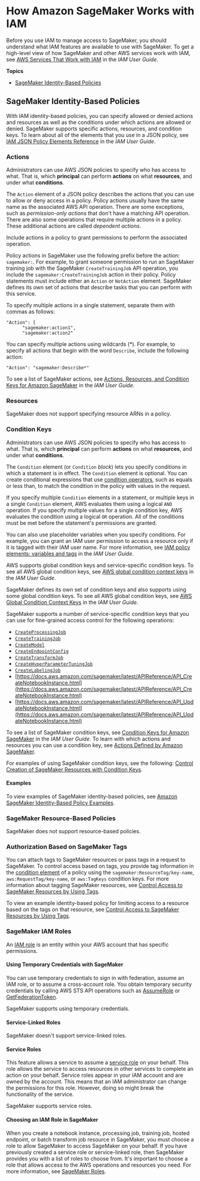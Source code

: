 # How Amazon SageMaker Works with IAM<a name="security_iam_service-with-iam"></a>

Before you use IAM to manage access to SageMaker, you should understand what IAM features are available to use with SageMaker\. To get a high\-level view of how SageMaker and other AWS services work with IAM, see [AWS Services That Work with IAM](https://docs.aws.amazon.com/IAM/latest/UserGuide/reference_aws-services-that-work-with-iam.html) in the *IAM User Guide*\.

**Topics**
+ [SageMaker Identity\-Based Policies](#security_iam_service-with-iam-id-based-policies)

## SageMaker Identity\-Based Policies<a name="security_iam_service-with-iam-id-based-policies"></a>

With IAM identity\-based policies, you can specify allowed or denied actions and resources as well as the conditions under which actions are allowed or denied\. SageMaker supports specific actions, resources, and condition keys\. To learn about all of the elements that you use in a JSON policy, see [IAM JSON Policy Elements Reference](https://docs.aws.amazon.com/IAM/latest/UserGuide/reference_policies_elements.html) in the *IAM User Guide*\.

### Actions<a name="security_iam_service-with-iam-id-based-policies-actions"></a>

Administrators can use AWS JSON policies to specify who has access to what\. That is, which **principal** can perform **actions** on what **resources**, and under what **conditions**\.

The `Action` element of a JSON policy describes the actions that you can use to allow or deny access in a policy\. Policy actions usually have the same name as the associated AWS API operation\. There are some exceptions, such as *permission\-only actions* that don't have a matching API operation\. There are also some operations that require multiple actions in a policy\. These additional actions are called *dependent actions*\.

Include actions in a policy to grant permissions to perform the associated operation\.

Policy actions in SageMaker use the following prefix before the action: `sagemaker:`\. For example, to grant someone permission to run an SageMaker training job with the SageMaker `CreateTrainingJob` API operation, you include the `sagemaker:CreateTrainingJob` action in their policy\. Policy statements must include either an `Action` or `NotAction` element\. SageMaker defines its own set of actions that describe tasks that you can perform with this service\.

To specify multiple actions in a single statement, separate them with commas as follows:

```
"Action": [
      "sagemaker:action1",
      "sagemaker:action2"
```

You can specify multiple actions using wildcards \(\*\)\. For example, to specify all actions that begin with the word `Describe`, include the following action:

```
"Action": "sagemaker:Describe*"
```



To see a list of SageMaker actions, see [Actions, Resources, and Condition Keys for Amazon SageMaker](https://docs.aws.amazon.com/IAM/latest/UserGuide/list_awskeymanagementservice.html) in the *IAM User Guide*\.

### Resources<a name="security_iam_service-with-iam-id-based-policies-resources"></a>



SageMaker does not support specifying resource ARNs in a policy\.

### Condition Keys<a name="security_iam_service-with-iam-id-based-policies-conditionkeys"></a>

Administrators can use AWS JSON policies to specify who has access to what\. That is, which **principal** can perform **actions** on what **resources**, and under what **conditions**\.

The `Condition` element \(or `Condition` *block*\) lets you specify conditions in which a statement is in effect\. The `Condition` element is optional\. You can create conditional expressions that use [condition operators](https://docs.aws.amazon.com/IAM/latest/UserGuide/reference_policies_elements_condition_operators.html), such as equals or less than, to match the condition in the policy with values in the request\. 

If you specify multiple `Condition` elements in a statement, or multiple keys in a single `Condition` element, AWS evaluates them using a logical `AND` operation\. If you specify multiple values for a single condition key, AWS evaluates the condition using a logical `OR` operation\. All of the conditions must be met before the statement's permissions are granted\.

 You can also use placeholder variables when you specify conditions\. For example, you can grant an IAM user permission to access a resource only if it is tagged with their IAM user name\. For more information, see [IAM policy elements: variables and tags](https://docs.aws.amazon.com/IAM/latest/UserGuide/reference_policies_variables.html) in the *IAM User Guide*\. 

AWS supports global condition keys and service\-specific condition keys\. To see all AWS global condition keys, see [AWS global condition context keys](https://docs.aws.amazon.com/IAM/latest/UserGuide/reference_policies_condition-keys.html) in the *IAM User Guide*\.

SageMaker defines its own set of condition keys and also supports using some global condition keys\. To see all AWS global condition keys, see [AWS Global Condition Context Keys](https://docs.aws.amazon.com/IAM/latest/UserGuide/reference_policies_condition-keys.html) in the *IAM User Guide*\.



SageMaker supports a number of service\-specific condition keys that you can use for fine\-grained access control for the following operations:
+ [ `CreateProcessingJob`](https://docs.aws.amazon.com/sagemaker/latest/APIReference/API_CreateProcessingJob.html)
+ [ `CreateTrainingJob`](https://docs.aws.amazon.com/sagemaker/latest/APIReference/API_CreateTrainingJob.html)
+ [ `CreateModel`](https://docs.aws.amazon.com/sagemaker/latest/APIReference/API_CreateModel.html)
+ [ `CreateEndpointConfig`](https://docs.aws.amazon.com/sagemaker/latest/APIReference/API_CreateEndpointConfig.html)
+ [ `CreateTransformJob`](https://docs.aws.amazon.com/sagemaker/latest/APIReference/API_CreateTransformJob.html)
+ [ `CreateHyperParameterTuningJob`](https://docs.aws.amazon.com/sagemaker/latest/APIReference/API_CreateHyperParameterTuningJob.html)
+ [ `CreateLabelingJob`](https://docs.aws.amazon.com/sagemaker/latest/APIReference/API_CreateLabelingJob.html)
+ [https://docs.aws.amazon.com/sagemaker/latest/APIReference/API_CreateNotebookInstance.html](https://docs.aws.amazon.com/sagemaker/latest/APIReference/API_CreateNotebookInstance.html)
+ [https://docs.aws.amazon.com/sagemaker/latest/APIReference/API_UpdateNotebookInstance.html](https://docs.aws.amazon.com/sagemaker/latest/APIReference/API_UpdateNotebookInstance.html)

To see a list of SageMaker condition keys, see [Condition Keys for Amazon SageMaker](https://docs.aws.amazon.com/IAM/latest/UserGuide/list_awskeymanagementservice.html#awskeymanagementservice-policy-keys) in the *IAM User Guide*\. To learn with which actions and resources you can use a condition key, see [Actions Defined by Amazon SageMaker](https://docs.aws.amazon.com/IAM/latest/UserGuide/list_awskeymanagementservice.html#awskeymanagementservice-actions-as-permissions)\.

For examples of using SageMaker condition keys, see the following: [Control Creation of SageMaker Resources with Condition Keys](security_iam_id-based-policy-examples.md#sagemaker-condition-examples)\.

#### Examples<a name="security_iam_service-with-iam-id-based-policies-examples"></a>



To view examples of SageMaker identity\-based policies, see [Amazon SageMaker Identity\-Based Policy Examples](security_iam_id-based-policy-examples.md)\.

### SageMaker Resource\-Based Policies<a name="security_iam_service-with-iam-resource-based-policies"></a>

SageMaker does not support resource\-based policies\.

### Authorization Based on SageMaker Tags<a name="security_iam_service-with-iam-tags"></a>

You can attach tags to SageMaker resources or pass tags in a request to SageMaker\. To control access based on tags, you provide tag information in the [condition element](https://docs.aws.amazon.com/IAM/latest/UserGuide/reference_policies_elements_condition.html) of a policy using the `sagemaker:ResourceTag/key-name`, `aws:RequestTag/key-name`, or `aws:TagKeys` condition keys\. For more information about tagging SageMaker resources, see [Control Access to SageMaker Resources by Using Tags](security_iam_id-based-policy-examples.md#access-tag-policy)\.

To view an example identity\-based policy for limiting access to a resource based on the tags on that resource, see [Control Access to SageMaker Resources by Using Tags](security_iam_id-based-policy-examples.md#access-tag-policy)\.

### SageMaker IAM Roles<a name="security_iam_service-with-iam-roles"></a>

An [IAM role](https://docs.aws.amazon.com/IAM/latest/UserGuide/id_roles.html) is an entity within your AWS account that has specific permissions\.

#### Using Temporary Credentials with SageMaker<a name="security_iam_service-with-iam-roles-tempcreds"></a>

You can use temporary credentials to sign in with federation, assume an IAM role, or to assume a cross\-account role\. You obtain temporary security credentials by calling AWS STS API operations such as [AssumeRole](https://docs.aws.amazon.com/STS/latest/APIReference/API_AssumeRole.html) or [GetFederationToken](https://docs.aws.amazon.com/STS/latest/APIReference/API_GetFederationToken.html)\. 

SageMaker supports using temporary credentials\.

#### Service\-Linked Roles<a name="security_iam_service-with-iam-roles-service-linked"></a>

SageMaker doesn't support service\-linked roles\.

#### Service Roles<a name="security_iam_service-with-iam-roles-service"></a>

This feature allows a service to assume a [service role](https://docs.aws.amazon.com/IAM/latest/UserGuide/id_roles_terms-and-concepts.html#iam-term-service-role) on your behalf\. This role allows the service to access resources in other services to complete an action on your behalf\. Service roles appear in your IAM account and are owned by the account\. This means that an IAM administrator can change the permissions for this role\. However, doing so might break the functionality of the service\.

SageMaker supports service roles\. 

#### Choosing an IAM Role in SageMaker<a name="security_iam_service-with-iam-roles-choose"></a>

When you create a notebook instance, processing job, training job, hosted endpoint, or batch transform job resource in SageMaker, you must choose a role to allow SageMaker to access SageMaker on your behalf\. If you have previously created a service role or service\-linked role, then SageMaker provides you with a list of roles to choose from\. It's important to choose a role that allows access to the AWS operations and resources you need\. For more information, see [SageMaker Roles](sagemaker-roles.md)\.